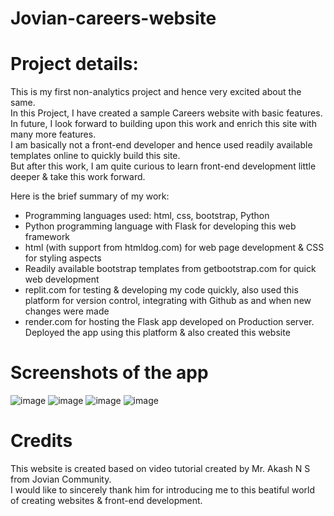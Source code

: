 # Jovian-careers-website
# Project details:
This is my first non-analytics project and hence very excited about the same.<br />
In this Project, I have created a sample Careers website with basic features.<br />
In future, I look forward to building upon this work and enrich this site with many more features.<br />
I am basically not a front-end developer and hence used readily available templates online to quickly build this site.<br />
But after this work, I am quite curious to learn front-end development little deeper & take this work forward.

Here is the brief summary of my work:
- Programming languages used: html, css, bootstrap, Python
- Python programming language with Flask for developing this web framework
- html (with support from htmldog.com) for web page development & CSS for styling aspects
- Readily available bootstrap templates from getbootstrap.com for quick web development
- replit.com for testing & developing my code quickly, also used this platform for version control, integrating with Github as and when new changes were made
- render.com for hosting the Flask app developed on Production server. Deployed the app using this platform & also created this website

# Screenshots of the app
![image](https://user-images.githubusercontent.com/56335301/190380203-b0e49109-6a74-4ac7-8f73-e56d86134ff8.png)
![image](https://user-images.githubusercontent.com/56335301/190380321-fef48e87-efc6-45be-bac1-64e19769c1cb.png)
![image](https://user-images.githubusercontent.com/56335301/190380400-875ddf57-4e92-4c7a-974b-734c11f2b0e7.png)
![image](https://user-images.githubusercontent.com/56335301/190380485-52f2b182-b2d9-4938-abef-87ddf72579e7.png)

# Credits
This website is created based on video tutorial created by Mr. Akash N S from Jovian Community.<br />
I would like to sincerely thank him for introducing me to this beatiful world of creating websites & front-end development.


